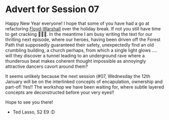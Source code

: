 # Advert for Session 07

Happy New Year everyone! I hope that some of you have had a go at refactoring 
[Floyd-Warshall](https://github.com/sfkleach/oop-via-python/blob/main/session06/floyd_warshall.py)
over the holiday break. If not you still have time to get cracking 
:firecracker::firecracker::firecracker:. In the meantime I am busy writing the 
text for our thrilling next episode, where our heroes, having been driven off 
the Forest Path that supposedly guaranteed their safety, unexpectedly find an 
old crumbling building, a church perhaps, from which a single light glows .... 
will they discover a tunnel leading to an underground rave where a thunderous 
beat makes coherent thought impossible as annoyingly attractive dancers cavort 
around them?

It seems unlikely because the next session (#07, Wednesday the 12th January 
will be on the interlinked concepts of encapulation, ownership and part-of! Yes!! 
The workshop we have been waiting for, where subtle layered concepts are 
deconstructed before your very eyes!!

Hope to see you there!

* Ted Lasso, S2 E9 :D

